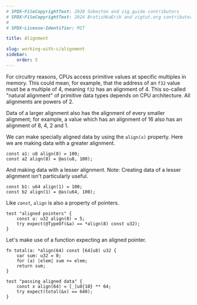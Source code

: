 ```yaml
---
# SPDX-FileCopyrightText: 2020 Sobeston and zig.guide contributors
# SPDX-FileCopyrightText: 2024 BratishkaErik and zigtut.org contributors
#
# SPDX-License-Identifier: MIT

title: Alignment

slug: working-with-c/alignment
sidebar:
    order: 5
---
```


For circuitry reasons, CPUs access primitive values at specific multiples in
memory. This could mean, for example, that the address of an `f32` value must be
a multiple of 4, meaning `f32` has an alignment of 4. This so-called "natural
alignment" of primitive data types depends on CPU architecture. All alignments
are powers of 2.

Data of a larger alignment also has the alignment of every smaller alignment;
for example, a value which has an alignment of 16 also has an alignment of 8, 4,
2 and 1.

We can make specially aligned data by using the `align(x)` property. Here we are
making data with a greater alignment.

```zig
const a1: u8 align(8) = 100;
const a2 align(8) = @as(u8, 100);
```

And making data with a lesser alignment. Note: Creating data of a lesser
alignment isn't particularly useful.

```zig
const b1: u64 align(1) = 100;
const b2 align(1) = @as(u64, 100);
```

Like `const`, `align` is also a property of pointers.

```zig
test "aligned pointers" {
    const a: u32 align(8) = 5;
    try expect(@TypeOf(&a) == *align(8) const u32);
}
```

Let's make use of a function expecting an aligned pointer.

```zig
fn total(a: *align(64) const [64]u8) u32 {
    var sum: u32 = 0;
    for (a) |elem| sum += elem;
    return sum;
}

test "passing aligned data" {
    const x align(64) = [_]u8{10} ** 64;
    try expect(total(&x) == 640);
}
```
